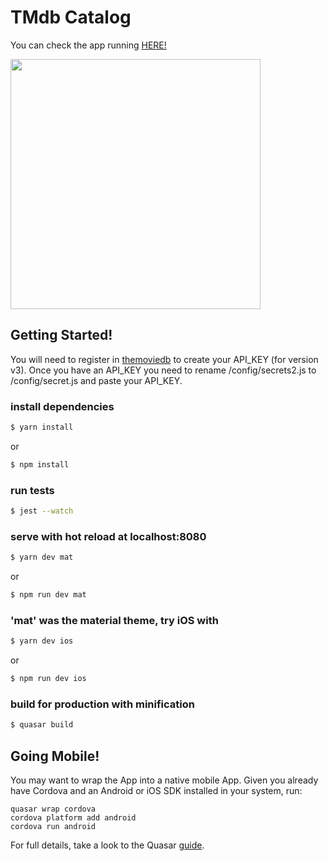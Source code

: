 # TMdb Catalog

You can check the app running [HERE!](https://codingstones.github.io/tmdb-quasar)

<img src="/art/condemor.gif?raw=true" width="400px">

## Getting Started!

You will need to register in [themoviedb](https://developers.themoviedb.org/3/getting-started/authentication) to create your API_KEY (for version v3).
Once you have an API_KEY you need to rename /config/secrets2.js to /config/secret.js and paste your API_KEY.

### install dependencies
``` bash
$ yarn install
```
or
``` bash
$ npm install
```

###  run tests
``` bash
$ jest --watch
```

###  serve with hot reload at localhost:8080
``` bash
$ yarn dev mat
```
or
``` bash
$ npm run dev mat
```

### 'mat' was the material theme, try iOS with
``` bash
$ yarn dev ios
```
or
``` bash
$ npm run dev ios
```

###  build for production with minification
``` bash
$ quasar build
```

## Going Mobile!

You may want to wrap the App into a native mobile App. Given you already have Cordova and an Android or iOS SDK installed in your system, run:


```
quasar wrap cordova
cordova platform add android
cordova run android
```

For full details, take a look to the Quasar [guide](http://quasar-framework.org/guide/cordova-wrapper.html).
